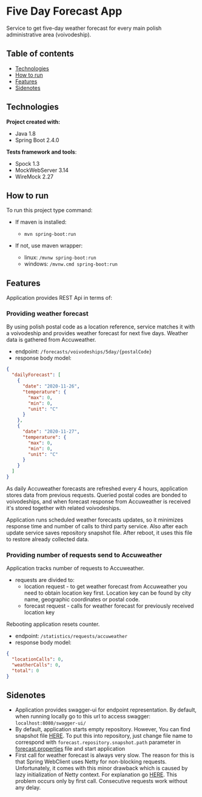 # Five Day Forecast App
Service to get five-day weather forecast for every main polish administrative area (voivodeship).

## Table of contents
* [Technologies](#technologies)
* [How to run](#how-to-run)
* [Features](#features)
* [Sidenotes](#sidenotes)
	
## Technologies
**Project created with:**

* Java 1.8
* Spring Boot 2.4.0

**Tests framework and tools**:

* Spock 1.3
* MockWebServer 3.14
* WireMock 2.27
	
## How to run
To run this project type command:

* If maven is installed: 
    * ```mvn spring-boot:run```

* If not, use maven wrapper: 
    * linux: ```/mvnw spring-boot:run```
    * windows: ```/mvnw.cmd spring-boot:run```

## Features
Application provides REST Api in terms of:

### Providing weather forecast

By using polish postal code as a location reference, service matches it with a voivodeship and provides weather forecast for next five days. Weather data is gathered from Accuweather.

* endpoint: ```/forecasts/voivodeships/5day/{postalCode}```
* response body model:
```json
{
  "dailyForecast": [
    {
      "date": "2020-11-26",
      "temperature": {
        "max": 0,
        "min": 0,
        "unit": "C"
      }
    },
    {
      "date": "2020-11-27",
      "temperature": {
        "max": 0,
        "min": 0,
        "unit": "C"
      }
    }
  ]
}
```

As daily Accuweather forecasts are refreshed every 4 hours, application stores data from previous requests. 
Queried postal codes are bonded to voivodeships, 
and when forecast response from Accuweather is received it's stored together with related voivodeships.

Application runs scheduled weather forecasts updates, so it minimizes response time and number of calls to third party service.
Also after each update service saves repository snapshot file. After reboot, it uses this file to restore already collected data. 

### Providing number of requests send to Accuweather

Application tracks number of requests to Accuweather. 

* requests are divided to:
    * location request - to get weather forecast from Accuweather you need to obtain location key first. 
    Location key can be found by city name, geographic coordinates or postal code.
    * forecast request - calls for weather forecast for previously received location key

Rebooting application resets counter.

* endpoint: ```/statistics/requests/accuweather```
* response body model:
```json
{
  "locationCalls": 0,
  "weatherCalls": 0,
  "total": 0
}
```
## Sidenotes
* Application provides swagger-ui for endpoint representation. 
By default, when running locally go to this url to access swagger: 
```localhost:8080/swagger-ui/```
* By default, application starts empty repository. However, You can find snapshot file [HERE](src/main/resources/repo/XXrepo-snapshot.json).
To put this into repository, just change file name to correspond with ```forecast.repository.snapshot.path``` parameter in
 [forecast.properties](src/main/resources/forecast.properties) file and start application
* First call for weather forecast is always very slow. 
The reason for this is that Spring WebClient uses Netty for non-blocking requests. 
Unfortunately, it comes with this minor drawback which is caused by lazy initialization of Netty context.
For explanation go [HERE](https://github.com/spring-projects/spring-framework/issues/21734).
This problem occurs only by first call. Consecutive requests work without any delay.

